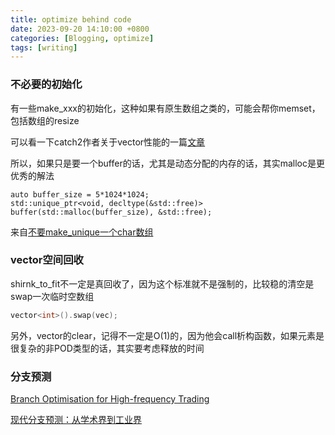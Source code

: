 ```yaml
---
title: optimize behind code
date: 2023-09-20 14:10:00 +0800
categories: [Blogging, optimize]
tags: [writing]
---
```


### 不必要的初始化

有一些make_xxx的初始化，这种如果有原生数组之类的，可能会帮你memset，包括数组的resize

可以看一下catch2作者关于vector性能的一篇[文章](https://codingnest.com/the-little-things-the-missing-performance-in-std-vector/)

所以，如果只是要一个buffer的话，尤其是动态分配的内存的话，其实malloc是更优秀的解法

```
auto buffer_size = 5*1024*1024;
std::unique_ptr<void, decltype(&std::free)> buffer(std::malloc(buffer_size), &std::free);
```

来自[不要make_unique一个char数组](https://microcai.org/2024/11/16/do-not-new-a-buffer.html)

### vector空间回收

shirnk_to_fit不一定是真回收了，因为这个标准就不是强制的，比较稳的清空是swap一次临时空数组

```cpp
vector<int>().swap(vec);
```

另外，vector的clear，记得不一定是O(1)的，因为他会call析构函数，如果元素是很复杂的非POD类型的话，其实要考虑释放的时间

### 分支预测

[Branch Optimisation for High-frequency Trading](https://github.com/maxlucuta/semi-static-conditions/)

[现代分支预测：从学术界到工业界](https://zhuanlan.zhihu.com/p/675456587?utm_psn=1727335890022830082)
